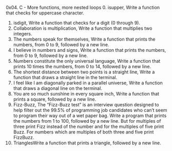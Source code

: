 0x04. C - More functions, more nested loops
0. isupper, Write a function that checks for uppercase character.
1. isdigit, Write a function that checks for a digit (0 through 9).
2. Collaboration is multiplication, Write a function that multiplies two integers.
3. The numbers speak for themselves, Write a function that prints the numbers, from 0 to 9, followed by a new line.
4. I believe in numbers and signs, Write a function that prints the numbers, from 0 to 9, followed by a new line.
5. Numbers constitute the only universal language, Write a function that prints 10 times the numbers, from 0 to 14, followed by a new line.
6. The shortest distance between two points is a straight line, Write a function that draws a straight line in the terminal.
7. I feel like I am diagonally parked in a parallel universe, Write a function that draws a diagonal line on the terminal.
8. You are so much sunshine in every square inch, Write a function that prints a square, followed by a new line.
9. Fizz-Buzz, The “Fizz-Buzz test” is an interview question designed to help filter out the 99.5% of programming job candidates who can’t seem to program their way out of a wet paper bag.
Write a program that prints the numbers from 1 to 100, followed by a new line. But for multiples of three print Fizz instead of the number and for the multiples of five print Buzz. For numbers which are multiples of both three and five print FizzBuzz.
10. TrianglesWrite a function that prints a triangle, followed by a new line.

